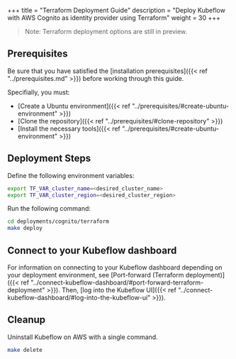 +++
title = "Terraform Deployment Guide"
description = "Deploy Kubeflow with AWS Cognito as identity provider using Terraform"
weight = 30
+++

> Note: Terraform deployment options are still in preview.

## Prerequisites

Be sure that you have satisfied the [installation prerequisites]({{< ref "../prerequisites.md" >}}) before working through this guide.

Specifially, you must:
- [Create a Ubuntu environment]({{< ref "../prerequisites/#create-ubuntu-environment" >}})
- [Clone the repository]({{< ref "../prerequisites/#clone-repository" >}})
- [Install the necessary tools]({{< ref "../prerequisites/#create-ubuntu-environment" >}})

## Deployment Steps

Define the following environment variables:
```sh
export TF_VAR_cluster_name=<desired_cluster_name>
export TF_VAR_cluster_region=<desired_cluster_region>
```

Run the following command:
```sh
cd deployments/cognito/terraform
make deploy
```

## Connect to your Kubeflow dashboard

For information on connecting to your Kubeflow dashboard depending on your deployment environment, see [Port-forward (Terraform deployment)]({{< ref "../connect-kubeflow-dashboard/#port-forward-terraform-deployment" >}}). Then, [log into the Kubeflow UI]({{< ref "../connect-kubeflow-dashboard/#log-into-the-kubeflow-ui" >}}).

## Cleanup

Uninstall Kubeflow on AWS with a single command. 
```sh
make delete
```
